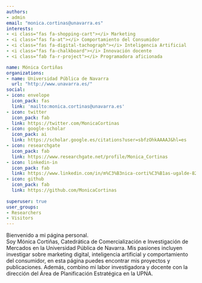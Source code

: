 ```yaml
---
authors:
- admin
email: "monica.cortinas@unavarra.es"
interests:
- <i class="fas fa-shopping-cart"></i> Marketing 
- <i class="fas fa-at"></i> Comportamiento del Consumidor 
- <i class="fas fa-digital-tachograph"></i> Inteligencia Artificial 
- <i class="fas fa-chalkboard"></i> Innovación docente 
- <i class="fab fa-r-project"></i> Programadora aficionada

name: Mónica Cortiñas
organizations:
- name: Universidad Pública de Navarra
  url: "http://www.unavarra.es/"
social:
- icon: envelope
  icon_pack: fas
  link: 'mailto:monica.cortinas@unavarra.es'
- icon: twitter
  icon_pack: fab
  link: https://twitter.com/MonicaCortinas
- icon: google-scholar
  icon_pack: ai
  link: https://scholar.google.es/citations?user=sbfzOhkAAAAJ&hl=es
- icon: researchgate
  icon_pack: fab
  link: https://www.researchgate.net/profile/Monica_Cortinas    
- icon: linkedin-in
  icon_pack: fab
  link: https://www.linkedin.com/in/m%C3%B3nica-corti%C3%B1as-ugalde-82043033/ 
- icon: github
  icon_pack: fab
  link: https://github.com/MonicaCortinas
  
superuser: true
user_groups:
- Researchers
- Visitors
---
```


Bienvenido a mi página personal.<br>
Soy Mónica Cortiñas, Catedrática de Comercialización e Investigación de Mercados en la Universidad Pública de Navarra. 
Mis pasiones incluyen investigar sobre marketing digital, inteligencia artificial y comportamiento del consumidor, en esta página puedes encontrar mis proyectos y publicaciones. 
Además, combino mi labor investigadora y docente con la dirección del Área de Planificación Estratégica en la UPNA.

